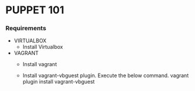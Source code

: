 # PUPPET 101

### Requirements
* VIRTUALBOX
  - Install Virtualbox
* VAGRANT
  - Install vagrant

  - Install vagrant-vbguest plugin. Execute the below command.
    vagrant plugin install vagrant-vbguest
